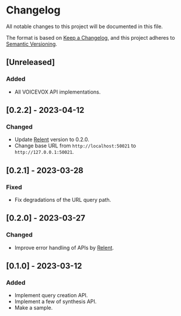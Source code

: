 # Changelog

All notable changes to this project will be documented in this file.

The format is based on [Keep a Changelog](https://keepachangelog.com/en/1.0.0/),
and this project adheres to [Semantic Versioning](https://semver.org/spec/v2.0.0.html).

## [Unreleased]

### Added

- All VOICEVOX API implementations.

## [0.2.2] - 2023-04-12

### Changed

- Update [Relent](https://github.com/mochi-neko/Relent) version to 0.2.0.
- Change base URL from `http://localhost:50021` to `http://127.0.0.1:50021`.

## [0.2.1] - 2023-03-28

### Fixed

- Fix degradations of the URL query path.

## [0.2.0] - 2023-03-27

### Changed

- Improve error handling of APIs by [Relent](https://github.com/mochi-neko/Relent).

## [0.1.0] - 2023-03-12

### Added

- Implement query creation API.
- Implement a few of synthesis API.
- Make a sample.
